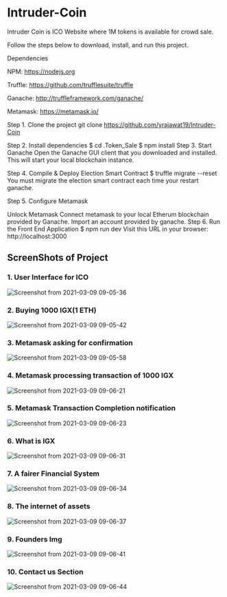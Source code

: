 # Intruder-Coin
Intruder Coin is ICO Website where 1M tokens is available for crowd sale.

Follow the steps below to download, install, and run this project.

Dependencies

NPM: https://nodejs.org

Truffle: https://github.com/trufflesuite/truffle

Ganache: http://truffleframework.com/ganache/

Metamask: https://metamask.io/

Step 1. Clone the project
git clone https://github.com/yrajawat19/Intruder-Coin

Step 2. Install dependencies
$ cd .Token_Sale
$ npm install
Step 3. Start Ganache
Open the Ganache GUI client that you downloaded and installed. This will start your local blockchain instance.

Step 4. Compile & Deploy Election Smart Contract
$ truffle migrate --reset You must migrate the election smart contract each time your restart ganache.

Step 5. Configure Metamask

Unlock Metamask
Connect metamask to your local Etherum blockchain provided by Ganache.
Import an account provided by ganache.
Step 6. Run the Front End Application
$ npm run dev Visit this URL in your browser: http://localhost:3000

## ScreenShots of Project

### 1. User Interface for ICO 
![Screenshot from 2021-03-09 09-05-36](https://user-images.githubusercontent.com/25549687/110422059-aa0f3200-80c4-11eb-9658-9b4371ce95d9.png)

### 2. Buying 1000 IGX(1 ETH) 
![Screenshot from 2021-03-09 09-05-42](https://user-images.githubusercontent.com/25549687/110422064-af6c7c80-80c4-11eb-8f44-9791537f03fd.png)

### 3. Metamask asking for confirmation
![Screenshot from 2021-03-09 09-05-58](https://user-images.githubusercontent.com/25549687/110422076-b3989a00-80c4-11eb-97aa-712edd498687.png)

### 4. Metamask processing transaction of 1000 IGX
![Screenshot from 2021-03-09 09-06-21](https://user-images.githubusercontent.com/25549687/110422082-b4c9c700-80c4-11eb-9ce6-8d17a039b29f.png)

### 5. Metamask Transaction Completion notification 
![Screenshot from 2021-03-09 09-06-23](https://user-images.githubusercontent.com/25549687/110422086-b6938a80-80c4-11eb-8409-b5665875b264.png)

### 6. What is IGX 
![Screenshot from 2021-03-09 09-06-31](https://user-images.githubusercontent.com/25549687/110422090-b7c4b780-80c4-11eb-866d-c1aaa860a0d0.png)

### 7. A fairer Financial System 
![Screenshot from 2021-03-09 09-06-34](https://user-images.githubusercontent.com/25549687/110422095-b8f5e480-80c4-11eb-8b46-065e0fa1e344.png)

### 8. The internet of assets 
![Screenshot from 2021-03-09 09-06-37](https://user-images.githubusercontent.com/25549687/110422099-ba271180-80c4-11eb-9abc-13b6aedd7a6e.png)

### 9. Founders Img 
![Screenshot from 2021-03-09 09-06-41](https://user-images.githubusercontent.com/25549687/110422103-bb583e80-80c4-11eb-89bd-0f24ccf0e251.png)

### 10. Contact us Section
![Screenshot from 2021-03-09 09-06-44](https://user-images.githubusercontent.com/25549687/110422108-bbf0d500-80c4-11eb-8d9b-2be634809ca0.png)
